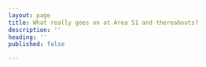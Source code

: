 ```yaml
---
layout: page
title: What really goes on at Area 51 and thereabouts?
description: ''
heading: ''
published: false

---
```


